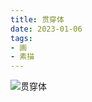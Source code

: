 ```yaml
---
title: 贯穿体
date: 2023-01-06
tags:
- 画
- 素描
---
```


![贯穿体](60152184-EE8E-49C5-B646-5B94BFDC5C7B_s.jpg)